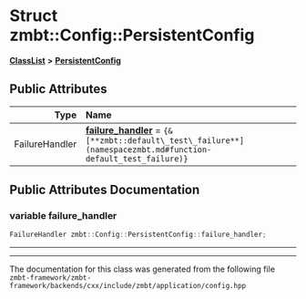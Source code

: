 

# Struct zmbt::Config::PersistentConfig



[**ClassList**](annotated.md) **>** [**PersistentConfig**](structzmbt_1_1Config_1_1PersistentConfig.md)


























## Public Attributes

| Type | Name |
| ---: | :--- |
|  FailureHandler | [**failure\_handler**](#variable-failure_handler)   = `{&[**zmbt::default\_test\_failure**](namespacezmbt.md#function-default_test_failure)}`<br> |












































## Public Attributes Documentation




### variable failure\_handler 

```C++
FailureHandler zmbt::Config::PersistentConfig::failure_handler;
```




<hr>

------------------------------
The documentation for this class was generated from the following file `zmbt-framework/zmbt-framework/backends/cxx/include/zmbt/application/config.hpp`


